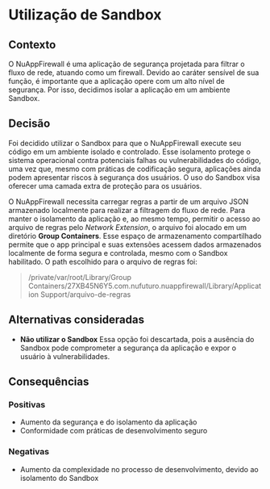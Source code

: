 # Utilização de Sandbox

## Contexto
O NuAppFirewall é uma aplicação de segurança projetada para filtrar o fluxo de rede, atuando como um firewall. Devido ao caráter sensível de sua função, é importante que a aplicação opere com um alto nível de segurança. Por isso, decidimos isolar a aplicação em um ambiente Sandbox.

## Decisão
Foi decidido utilizar o Sandbox para que o NuAppFirewall execute seu código em um ambiente isolado e controlado. Esse isolamento protege o sistema operacional contra potenciais falhas ou vulnerabilidades do código, uma vez que, mesmo com práticas de codificação segura, aplicações ainda podem apresentar riscos à segurança dos usuários. O uso do Sandbox visa oferecer uma camada extra de proteção para os usuários.

O NuAppFirewall necessita carregar regras a partir de um arquivo JSON armazenado localmente para realizar a filtragem do fluxo de rede. Para manter o isolamento da aplicação e, ao mesmo tempo, permitir o acesso ao arquivo de regras pelo *Network Extension*, o arquivo foi alocado em um diretório **Group Containers**. Esse espaço de armazenamento compartilhado permite que o app principal e suas extensões acessem dados armazenados localmente de forma segura e controlada, mesmo com o Sandbox habilitado. O path escolhido para o arquivo de regras foi:

> /private/var/root/Library/Group Containers/27XB45N6Y5.com.nufuturo.nuappfirewall/Library/Application Support/arquivo-de-regras

## Alternativas consideradas
* **Não utilizar o Sandbox** Essa opção foi descartada, pois a ausência do Sandbox pode comprometer a segurança da aplicação e expor o usuário à vulnerabilidades.

## Consequências

### Positivas

* Aumento da segurança e do isolamento da aplicação
* Conformidade com práticas de desenvolvimento seguro

### Negativas

* Aumento da complexidade no processo de desenvolvimento, devido ao isolamento do Sandbox
